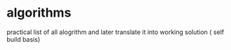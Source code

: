 algorithms
==========

practical list of all alogrithm and  later translate it into working solution ( self build basis)
